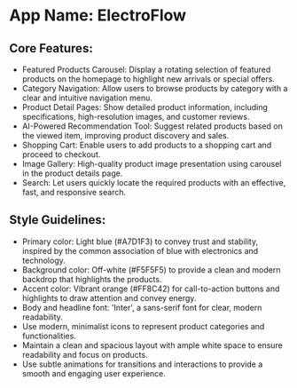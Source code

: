 # **App Name**: ElectroFlow

## Core Features:

- Featured Products Carousel: Display a rotating selection of featured products on the homepage to highlight new arrivals or special offers.
- Category Navigation: Allow users to browse products by category with a clear and intuitive navigation menu.
- Product Detail Pages: Show detailed product information, including specifications, high-resolution images, and customer reviews.
- AI-Powered Recommendation Tool: Suggest related products based on the viewed item, improving product discovery and sales.
- Shopping Cart: Enable users to add products to a shopping cart and proceed to checkout.
- Image Gallery: High-quality product image presentation using carousel in the product details page.
- Search: Let users quickly locate the required products with an effective, fast, and responsive search.

## Style Guidelines:

- Primary color: Light blue (#A7D1F3) to convey trust and stability, inspired by the common association of blue with electronics and technology.
- Background color: Off-white (#F5F5F5) to provide a clean and modern backdrop that highlights the products.
- Accent color: Vibrant orange (#FF8C42) for call-to-action buttons and highlights to draw attention and convey energy.
- Body and headline font: 'Inter', a sans-serif font for clear, modern readability.
- Use modern, minimalist icons to represent product categories and functionalities.
- Maintain a clean and spacious layout with ample white space to ensure readability and focus on products.
- Use subtle animations for transitions and interactions to provide a smooth and engaging user experience.